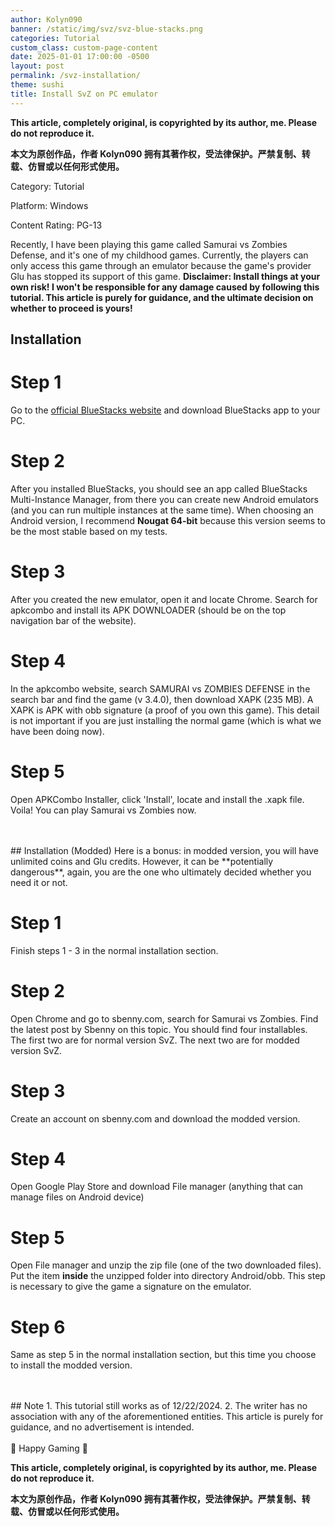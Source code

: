 ```yaml
---
author: Kolyn090
banner: /static/img/svz/svz-blue-stacks.png
categories: Tutorial
custom_class: custom-page-content
date: 2025-01-01 17:00:00 -0500
layout: post
permalink: /svz-installation/
theme: sushi
title: Install SvZ on PC emulator
---
```



**This article, completely original, is copyrighted by its author, me. Please do not reproduce it.**


**本文为原创作品，作者 Kolyn090 拥有其著作权，受法律保护。严禁复制、转载、仿冒或以任何形式使用。**


Category: Tutorial


Platform: Windows


Content Rating: PG-13

Recently, I have been playing this game called Samurai vs Zombies Defense, and it's one of my childhood games. Currently, the players can only access this game through an emulator because the game's provider Glu has stopped its support of this game. **Disclaimer: Install things at your own risk! I won't be responsible for any damage caused by following this tutorial. This article is purely for guidance, and the ultimate decision on whether to proceed is yours!**

## Installation
# Step 1
Go to the [official BlueStacks website](https://www.bluestacks.com/) and download BlueStacks app to your PC.
# Step 2
After you installed BlueStacks, you should see an app called BlueStacks Multi-Instance Manager, from there you can create new Android emulators (and you can run multiple instances at the same time). When choosing an Android version, I recommend **Nougat 64-bit** because this version seems to be the most stable based on my tests.
# Step 3
After you created the new emulator, open it and locate Chrome. Search for apkcombo and install its APK DOWNLOADER (should be on the top navigation bar of the website). 
# Step 4
In the apkcombo website, search SAMURAI vs ZOMBIES DEFENSE in the search bar and find the game (v 3.4.0), then download XAPK (235 MB). A XAPK is APK with obb signature (a proof of you own this game). This detail is not important if you are just installing the normal game (which is what we have been doing now).
# Step 5
Open APKCombo Installer, click 'Install', locate and install the .xapk file. Voila! You can play Samurai vs Zombies now.

<br>
<br>
## Installation (Modded)
Here is a bonus: in modded version, you will have unlimited coins and Glu credits. However, it can be **potentially dangerous**, again, you are the one who ultimately decided whether you need it or not.

# Step 1
Finish steps 1 - 3 in the normal installation section.
# Step 2
Open Chrome and go to sbenny.com, search for Samurai vs Zombies. Find the latest post by Sbenny on this topic. You should find four installables. The first two are for normal version SvZ. The next two are for modded version SvZ.
# Step 3
Create an account on sbenny.com and download the modded version. 
# Step 4
Open Google Play Store and download File manager (anything that can manage files on Android device)
# Step 5
Open File manager and unzip the zip file (one of the two downloaded files). Put the item **inside** the unzipped folder into directory Android/obb. This step is necessary to give the game a signature on the emulator.
# Step 6
Same as step 5 in the normal installation section, but this time you choose to install the modded version.

<br>
<br>
## Note
1. This tutorial still works as of 12/22/2024.
2. The writer has no association with any of the aforementioned entities. This article is purely for guidance, and no advertisement is intended.


<br>
<br>
 👾 Happy Gaming 👾


**This article, completely original, is copyrighted by its author, me. Please do not reproduce it.**


**本文为原创作品，作者 Kolyn090 拥有其著作权，受法律保护。严禁复制、转载、仿冒或以任何形式使用。**
